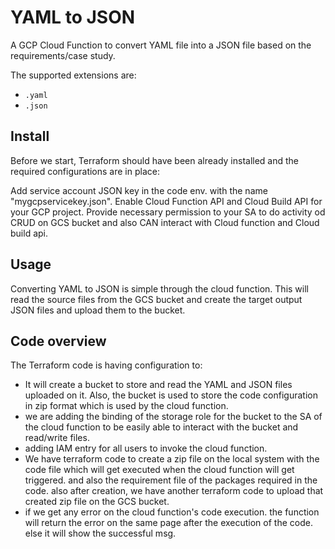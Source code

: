 # YAML to JSON 

A GCP Cloud Function to convert YAML file into a JSON file based on the requirements/case study.

The supported extensions are:
* `.yaml`
* `.json`

## Install

Before we start, Terraform should have been already installed and the required configurations are in place:

Add service account JSON key in the code env. with the name "mygcpservicekey.json".
Enable Cloud Function API and Cloud Build API for your GCP project.
Provide necessary permission to your SA to do activity od CRUD on GCS bucket and also CAN interact with Cloud function and Cloud build api.


## Usage

Converting YAML to JSON is simple through the cloud function.
This will read the source files from the GCS bucket and create the target output JSON files and upload them to the bucket.


## Code overview
The Terraform code is having configuration to:

* It will create a bucket to store and read the YAML and JSON files uploaded on it. Also, the bucket is used to store the code configuration in zip format which is used by the cloud function.
* we are adding the binding of the storage role for the bucket to the SA of the cloud function to be easily able to interact with the bucket and read/write files.
* adding IAM entry for all users to invoke the cloud function.
* We have terraform code to create a zip file on the local system with the code file which will get executed when the cloud function will get triggered. and also the requirement file of the packages required in the code. also after creation, we have another terraform code to upload that created zip file on the GCS bucket.
* if we get any error on the cloud function's code execution. the function will return the error on the same page after the execution of the code. else it will show the successful msg.
